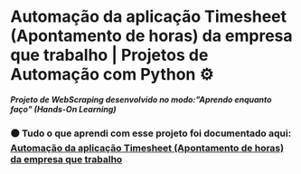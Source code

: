 # Automação da aplicação Timesheet (Apontamento de horas) da empresa que trabalho | Projetos de Automação com Python ⚙

***Projeto de WebScraping desenvolvido no modo:"Aprendo enquanto faço" (Hands-On Learning)***

### ⚫ Tudo o que aprendi com esse projeto foi documentado aqui: [Automação da aplicação Timesheet (Apontamento de horas) da empresa que trabalho](https://tungsten-visor-446.notion.site/Automa-o-da-aplica-o-Timesheet-Apontamento-de-horas-da-empresa-que-trabalho-8cb3a57b285b46159faa5c52fb74d8a7?pvs=4) 
